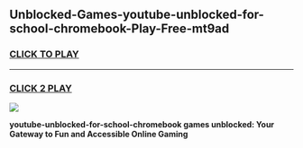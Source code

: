
## Unblocked-Games-youtube-unblocked-for-school-chromebook-Play-Free-mt9ad
<h3>
<a href="https://premium76.site?title=youtube-unblocked-for-school-chromebook&ref=20M">CLICK TO PLAY</a></h3>
<hr>

<h3>
<a href="https://premium76.site?title=youtube-unblocked-for-school-chromebook&ref=20M">CLICK 2 PLAY</a>
  
</h3>

<a href="https://premium76.site?title=youtube-unblocked-for-school-chromebook&ref=19M"><img src="https://clearcache.store/games.png"></a>


**youtube-unblocked-for-school-chromebook games unblocked: Your Gateway to Fun and Accessible Online Gaming**
